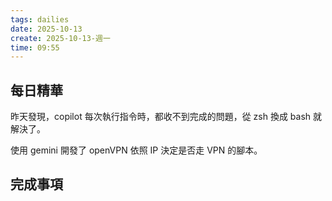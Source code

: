 ```yaml
---
tags: dailies  
date: 2025-10-13
create: 2025-10-13-週一
time: 09:55
---
```

## 每日精華

昨天發現，copilot 每次執行指令時，都收不到完成的問題，從 zsh 換成 bash 就解決了。


使用 gemini 開發了 openVPN 依照 IP 決定是否走 VPN 的腳本。

## 完成事項